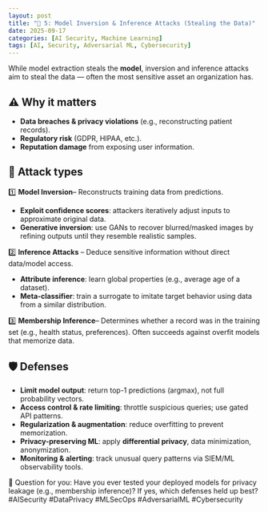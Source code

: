 ```yaml
---
layout: post
title: "🔐 5: Model Inversion & Inference Attacks (Stealing the Data)"
date: 2025-09-17
categories: [AI Security, Machine Learning]
tags: [AI, Security, Adversarial ML, Cybersecurity]
---
```


While model extraction steals the **model**, inversion and inference attacks aim to steal the data — often the most sensitive asset an organization has.

## ⚠️ Why it matters
- **Data breaches & privacy violations** (e.g., reconstructing patient records).
- **Regulatory risk** (GDPR, HIPAA, etc.).
- **Reputation damage** from exposing user information.



## 🧠 Attack types
1️⃣ **Model Inversion**– Reconstructs training data from predictions.
- **Exploit confidence scores**: attackers iteratively adjust inputs to approximate original data.
- **Generative inversion**: use GANs to recover blurred/masked images by refining outputs until they resemble realistic samples.

2️⃣ **Inference Attacks** – Deduce sensitive information without direct data/model access.
- **Attribute inference**: learn global properties (e.g., average age of a dataset).
- **Meta-classifier**: train a surrogate to imitate target behavior using data from a similar distribution.

3️⃣ **Membership Inference**– Determines whether a record was in the training set (e.g., health status, preferences). Often succeeds against overfit models that memorize data.

## 🛡️ Defenses
- **Limit model output**: return top-1 predictions (argmax), not full probability vectors.
- **Access control & rate limiting**: throttle suspicious queries; use gated API patterns.
- **Regularization & augmentation**: reduce overfitting to prevent memorization.
- **Privacy-preserving ML**: apply **differential privacy**, data minimization, anonymization.
- **Monitoring & alerting**: track unusual query patterns via SIEM/ML observability tools.



💬 Question for you: Have you ever tested your deployed models for privacy leakage (e.g., membership inference)? If yes, which defenses held up best?
#AISecurity #DataPrivacy #MLSecOps #AdversarialML #Cybersecurity

